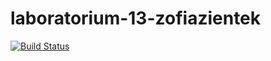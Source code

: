 # laboratorium-13-zofiazientek

[![Build Status](https://travis-ci.com/testowanieaplikacjijavaug/laboratorium-13-zofiazientek.svg?token=WUK8y5rCxELLLihowzhY&branch=master)](https://travis-ci.com/testowanieaplikacjijavaug/laboratorium-13-zofiazientek)
